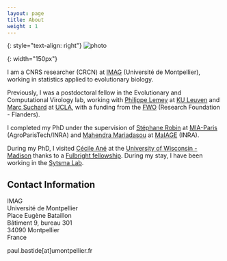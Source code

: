 ```yaml
---
layout: page
title: About
weight : 1
---
```

{: style="text-align: right"}
![photo]

[photo]: {{site.baseurl}}/docs/DSC03440.JPG
{: width="150px"} 

I am a CNRS researcher (CRCN) at [IMAG](https://imag.edu.umontpellier.fr) (Université de Montpellier), working in statistics applied to evolutionary biology.

Previously, I was a postdoctoral fellow in the Evolutionary and Computational Virology lab,
working with [Philippe Lemey](https://rega.kuleuven.be/cev/ecv) at [KU Leuven](https://www.kuleuven.be/english/) and [Marc Suchard](https://msuchard.faculty.biomath.ucla.edu/) at [UCLA](http://www.ucla.edu/), with a funding from the [FWO](https://www.fwo.be/en/fellowships-funding/postdoctoral-fellowships/junior-postdoctoral-fellowship/) (Research Foundation - Flanders).

I completed my PhD under the supervision of [Stéphane Robin](https://www6.inra.fr/mia-paris/Equipes/Membres/Stephane-Robin)
at [MIA-Paris](https://www6.inra.fr/mia-paris) (AgroParisTech/INRA)
and [Mahendra Mariadasou](https://mahendra-mariadassou.github.io/) at [MaIAGE](http://maiage.jouy.inra.fr/) (INRA).

During my PhD, I visited [Cécile Ané](http://www.stat.wisc.edu/~ane/)
at the [University of Wisconsin - Madison](http://www.wisc.edu/)
thanks to a [Fulbright fellowship](http://fulbright-france.org).
During my stay, I have been working in the [Sytsma Lab](http://www.botany.wisc.edu/sytsma/SytsmaLab/Welcome.html).

## Contact Information

IMAG  
Université de Montpellier  
Place Eugène Bataillon  
Bâtiment 9, bureau 301  
34090 Montpellier  
France  

paul.bastide[at]umontpellier.fr
